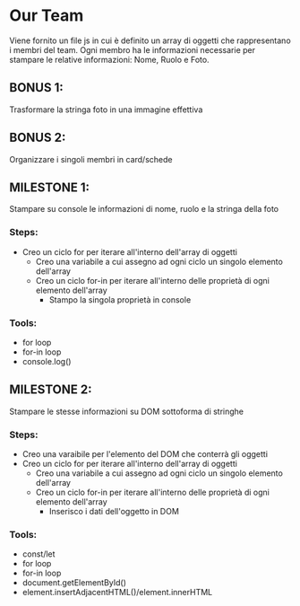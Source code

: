 # Our Team

Viene fornito un file js in cui è definito un array di oggetti che rappresentano i membri del team.
Ogni membro ha le informazioni necessarie per stampare le relative informazioni: Nome, Ruolo e Foto.

## BONUS 1:

Trasformare la stringa foto in una immagine effettiva

## BONUS 2:

Organizzare i singoli membri in card/schede



## MILESTONE 1:

Stampare su console le informazioni di nome, ruolo e la stringa della foto

### Steps:

- Creo un ciclo for per iterare all'interno dell'array di oggetti
  - Creo una variabile a cui assegno ad ogni ciclo un singolo elemento dell'array
  - Creo un ciclo for-in per iterare all'interno delle proprietà di ogni elemento dell'array
    - Stampo la singola proprietà in console

### Tools:

- for loop
- for-in loop
- console.log()

## MILESTONE 2:

Stampare le stesse informazioni su DOM sottoforma di stringhe

### Steps:

- Creo una varaibile per l'elemento del DOM che conterrà gli oggetti
- Creo un ciclo for per iterare all'interno dell'array di oggetti
  - Creo una variabile a cui assegno ad ogni ciclo un singolo elemento dell'array
  - Creo un ciclo for-in per iterare all'interno delle proprietà di ogni elemento dell'array
    - Inserisco i dati dell'oggetto in DOM 

### Tools:

- const/let
- for loop
- for-in loop
- document.getElementById()
- element.insertAdjacentHTML()/element.innerHTML
